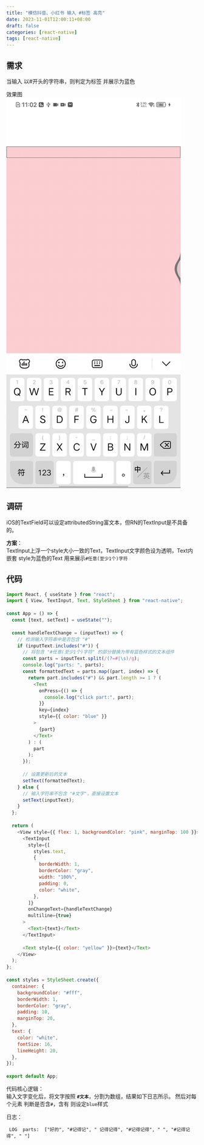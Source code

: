 ```yaml
---
title: "模仿抖音、小红书 输入 #标签 高亮"
date: 2023-11-01T12:00:11+08:00
draft: false
categories: [react-native]
tags: [react-native]
---
```



## 需求

当输入 以#开头的字符串，则判定为标签 并展示为蓝色

效果图
![label_douyin_xiaohongshu](media/16837715939040/17007099326788.gif)

## 调研
iOS的TextField可以设定attributedString富文本，但RN的TextInput是不具备的。

**方案**：  
TextInput上浮一个style大小一致的Text，TextInput文字颜色设为透明，Text内嵌套 style为蓝色的Text 用来展示`#任意(至少1个)字符`


## 代码
```javascript
import React, { useState } from "react";
import { View, TextInput, Text, StyleSheet } from "react-native";

const App = () => {
  const [text, setText] = useState("");

  const handleTextChange = (inputText) => {
    // 检测输入字符串中是否包含 "#"
    if (inputText.includes("#")) {
      // 将包含 "#任意(至少1个)字符" 的部分替换为带有蓝色样式的文本组件
      const parts = inputText.split(/(?=#|\s)/g);
      console.log("parts: ", parts);
      const formattedText = parts.map((part, index) => {
        return part.includes("#") && part.length >= 1 ? (
          <Text
            onPress={() => {
              console.log("click part:", part);
            }}
            key={index}
            style={{ color: "blue" }}
          >
            {part}
          </Text>
        ) : (
          part
        );
      });

      // 设置更新后的文本
      setText(formattedText);
    } else {
      // 输入字符串不包含 "#文字"，直接设置文本
      setText(inputText);
    }
  };

  return (
    <View style={{ flex: 1, backgroundColor: "pink", marginTop: 100 }}>
      <TextInput
        style={[
          styles.text,
          {
            borderWidth: 1,
            borderColor: "gray",
            width: "100%",
            padding: 0,
            color: "white",
          },
        ]}
        onChangeText={handleTextChange}
        multiline={true}
      >
        <Text>{text}</Text>
      </TextInput>

      <Text style={{ color: "yellow" }}>{text}</Text>
    </View>
  );
};

const styles = StyleSheet.create({
  container: {
    backgroundColor: "#fff",
    borderWidth: 1,
    borderColor: "gray",
    padding: 10,
    marginTop: 20,
  },
  text: {
    color: "white",
    fontSize: 16,
    lineHeight: 20,
  },
});

export default App;

```

代码核心逻辑：  
输入文字变化后，将文字按照 **`#文本`**，分割为数组，结果如下日志所示。 然后对每个元素 判断是否含`#`，含有 则设定`blue`样式

日志：  
```
 LOG  parts:  ["好的", "#记得记", " 记得记得", "#记得记得", " ", "#记得记得", " "]

```

